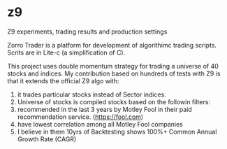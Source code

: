 # z9
Z9 experiments, trading results and production settings

Zorro Trader is a platform for development of algorithimc trading scripts.
Scrits are in Lite-c (a simplification of C).

This project uses double momentum strategy for trading a universe of 40 stocks and indices.
My contribution based on hundreds of tests with Z9 is that it extends the official Z9 algo with:
 1) it trades particular stocks instead of Sector indices.
 2) Universe of stocks is compiled stocks based on the followin filters:
   3)  recommended in the last 3 years by Motley Fool in their paid recommendation service. (https://fool.com)
   4)  have lowest correlation among all Motley Fool companies
   5)  I believe in them
10yrs of Backtesting shows 100%+ Common Annual Growth Rate (CAGR)
